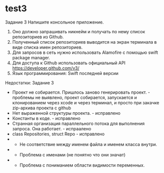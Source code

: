 # test3

Задание 3
Напишите консольное приложение.
1. Оно должно запрашивать никнейм и получать по нему список репозиториев из Github.
2. Полученный список репозиториев выводится на экран терминала в виде списка имен
репозиториев.
3. Для запросов в сеть нужно использовать Alamofire с помощью ​swift package manager.​
4. Для доступа к Github использовать официальный API ​https://developer.github.com/v3/
5. Язык программирования: Swift последней версии

Недостатки:
Задание 3
- Проект не собирается. Пришлось заново генерировать проект. - проблемы не выявлено, проект собирается, запускается и клонированием через xcode и через терминал, и просто при закачке zip-архива проекта с github
- Нет выраженной структуры проекта. - исправлено
- Константы в коде. - исправлено
- Странная организация параллельного потока для выполнения запроса. Она работает. - испраалено
- class Repositories, struct Repo - исправлено
- - Не соответствие между именем файла и именем класса внутри.
- - Проблема с именами (не понятно что они значат)
- - Проблема с пониманием области видимости переменных.
